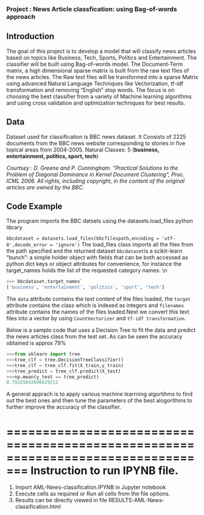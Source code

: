 ### **Project : News Article classfication: using Bag-of-words approach**

## **Introduction**

The goal of this project is to develop a model that will classify news articles based on topics like Business, Tech, Sports, Politics and Entertainment. The classifier will be built using Bag-of-words model. The Document-Term matrix, a high dimensional sparse matrix is built from the raw text files of the news articles. The Raw text files will be transformed into a sparse Matrix using advanced Natural Language Techniques like Vectorization, tf-idf transformation and removing “English” stop words. The focus is on choosing the best classifier from a variety of Machine learning algorithms and using cross validation and optimization techniques for best results.

## **Data**

Dataset used for classification is BBC news dataset. It Consists of 2225 documents from the BBC news website corresponding to stories in five topical areas from 2004-2005. Natural Classes: 5 (**business, entertainment, politics, sport, tech**)

*Courtsey :
D. Greene and P. Cunningham. "Practical Solutions to the Problem of Diagonal Dominance in Kernel Document Clustering", Proc. ICML 2006. All rights, including copyright, in the content of the original articles are owned by the BBC.*

## **Code Example**

The program imports the BBC datsets using the datasets.load_files python library

`bbcdataset = datasets.load_files(bbcfilespath,encoding = 'utf-8',decode_error = 'ignore')`
The load_files class imports all the files from the path specified and the returned dataset `bbcdataset`is a scikit-learn “bunch”: a simple holder object with fields that can be both accessed as python dict keys or object attributes for convenience, for instance the target_names holds the list of the requested category names: \n

```python
>>> bbcdataset.target_names`
['business', 'entertainment', 'politics', 'sport', 'tech']
```

The `data` attribute contains the text content of the files loaded, the `target` attribute contains the class which is indexed as integers and `filenames` attribute contains the names of the files loaded.Next we convert this text files into a vector by using `CountVectorizer` and `tf-idf transformation`. 

Below is a sample code that uses a Decision Tree to fit the data and predict the news articles class from the test set. As can be seen the accuracy obtained is approx 79%

```python
>>>from sklearn import tree
>>>tree_clf = tree.DecisionTreeClassifier()
>>>tree_clf = tree_clf.fit(X_train,y_train)
>>>tree_predict = tree_clf.predict(X_test) 
>>>np.mean(y_test == tree_predict)
0.79325842696629212
```

A general apprach is to apply various machine learrning algortihms to find out the best ones and then tune the parameters of the best alogorithms to further improve the accuracy of the classifier.






=================================================================================
Instruction to run IPYNB file.
=================================================================================

1. Import AML-News-classification.IPYNB in Jupyter notebook
2. Execute cells as required or Run all cells from the file options.
3. Results can be directly viewed in file RESULTS-AML-News-classification.html    
